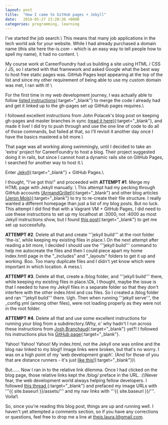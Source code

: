 ```yaml
---
layout: post
title:  "How I came to GitHub pages + Jekyll"
date:   2016-05-27 23:20:36 +0000
categories: programming, learning
---
```

I've started the job search.\\
This means that many job applications in the tech world ask for your website. While I had already purchased a domain name (this site here the-is.com - which is an easy way to tell people how to spell my name), it had no content. \\

My course work at CareerFoundry had us building a site using HTML / CSS / JS, so I started with that framework and asked Google what the best way to host free static pages was. GitHub Pages kept appearing at the top of the list and since my other requirement of being able to use my custom domain was met, I ran with it!  \\

For the first time in my web development journey, I was actually able to follow [listed instructions](https://help.github.com/categories/github-pages-basics/){:target="_blank"} to merge the code I already had and get it linked up to the gh-pages set up GitHub pages requires.\\

I followed excellent instructions from John Polacek's blog post on keeping gh-pages and master branches in sync [(read it here)](http://johnpolacek.com/2016/01/29/keep-gh-pages-and-master-in-sync-with-one-line-of-code-2/){:target="_blank"}, and made it live! I did try to push through and use the one line of code to do all of those commands, but failed at that, so I'll revisit it another day once I have the basics mastered a bit more.\\

That page was all working along swimmingly, until I decided to take an 'extra' project for CareerFoundry to host a blog. Their project suggested doing it in rails, but since I cannot host a dynamic rails site on GitHub Pages, I searched for another way to host it.\\

Enter [Jekyll](https://jekyllrb.com/docs/github-pages/){:target="_blank"} + GitHub Pages.\\

I thought, "I've got this!" and proceeded with ____ATTEMPT #1____. Merge my HTML page with Jekyll manually. \\ This attempt had my pecking through GitHub accounts [(ArmandGrillet)](https://github.com/ArmandGrillet/armandgrillet.github.io/tree/70417f231aaed4492c2e4036ed55171e3e24f2a2){:target="_blank"} and other blog articles [(Jeron Mols)](http://jeroenmols.com/blog/2015/04/25/blog-creation/){:target="_blank"} to try to re-create their file structure. I really wanted a different homepage than just a list of my blog posts. But no luck. This attempt I did find that with a Vagrant VM + GitHub Pages, I did need to use these instructions to set up my localhost at :3000, not :4000 as most Jekyll instructions show, but I found [this post](http://community.thefirehoseproject.com/2015/07/31/Helpful-Jekyll-Resources.html){:target="_blank"} to get me set up successfully.

____ATTEMPT #2____. Delete all that and create '''jekyll build''' at the root folder 'the-is', while keeping my existing files in place.\\ On the next attempt after reading a bit more, I decided I should use the '''jekyll build''' command to help me autocreate the files and then I could piece apart my home index.hmtl page in the "_includes" and "_layouts" folders to get it up and working. Boo. Too many duplicate files and I didn't yet know which were important in which location. A mess.\\

____ATTEMPT #3____. Delete all that, create a /blog folder, and '''jekyll build''' there, while keeping my existing files in place.\\Ok, I thought, maybe the issue is that I needed to have my Jekyll files in a separate folder so that they don't interfere with the other index.html and css files. So I created a /blog folder and ran '''jekyll build''' there. Ugh. Then when running '''jekyll serve''', the _config.yml (among other files), were not loading properly as they were not in the root folder.

____ATTEMPT #4____. Delete all that and use some excellent instructions for running your blog from a subdirectory.\\Why, o' why hadn't I run across these instructions from [Josh Branchaud](http://joshbranchaud.com/blog/2013/03/02/Running-Your-Jekyll-Blog-from-a-Subdirectory.html){:target="_blank"} yet?! I followed his instructions plus his [GitHub page](https://github.com/jbranchaud/blog){:target="_blank"}.

Yahoo! Yahoo! Yahoo! My index.html, not the Jekyll one was online and the blog nav linked to my blog!! Image links were broken, but that's no worry. I was on a high point of my 'web development graph'. (And for those of you that are distance runners - it's just [like this!](http://www.runnersworld.com/half-marathon/running-a-half-marathon-as-told-by-emojis){:target="_blank"})\\

But......
Now I ran in to the relative link dilemma. Once I had clicked on the blog page, those relative links kept the /blog/ preface in the URL. :(\\Never fear, the web development world always helping fellow developers. I followed [this thread ](https://github.com/jekyll/jekyll/issues/332){:target="_blank"} and prefaced my image URLs with '''{{ site.baseurl }}/assets/''' and my nav links with '''{{ site.baseurl }}/'''. Voila!\\

So, since you're reading this blog post, things are up and running well. I haven't yet attempted a comments section, so if you have any corrections or questions, feel free to drop me a line at <theis.laura.l@gmail.com>.
